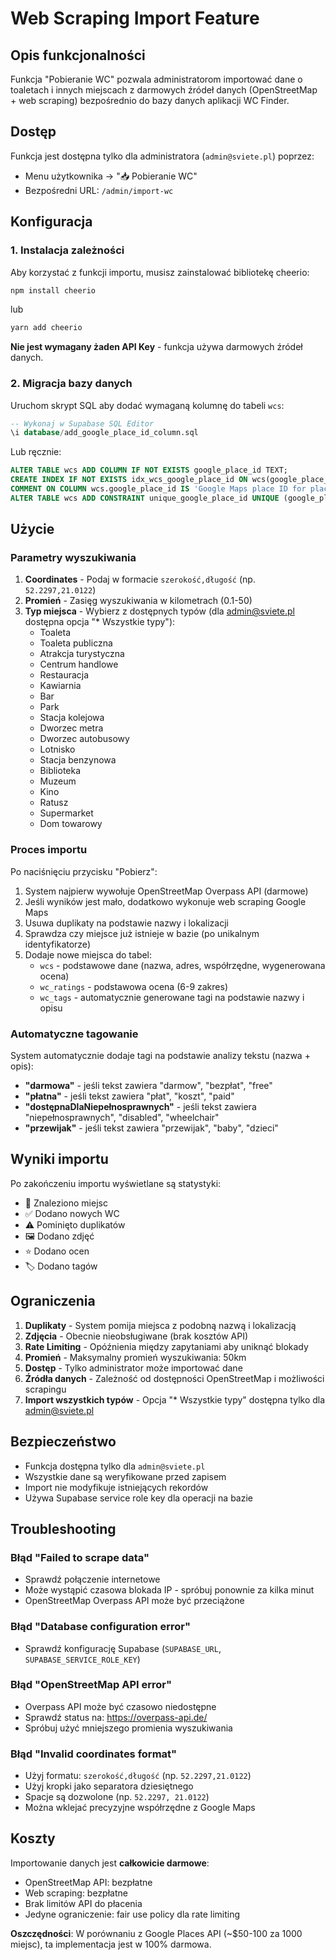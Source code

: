 # Web Scraping Import Feature

## Opis funkcjonalności

Funkcja "Pobieranie WC" pozwala administratorom importować dane o toaletach i innych miejscach z darmowych źródeł danych (OpenStreetMap + web scraping) bezpośrednio do bazy danych aplikacji WC Finder.

## Dostęp

Funkcja jest dostępna tylko dla administratora (`admin@sviete.pl`) poprzez:
- Menu użytkownika → "📥 Pobieranie WC"
- Bezpośredni URL: `/admin/import-wc`

## Konfiguracja

### 1. Instalacja zależności

Aby korzystać z funkcji importu, musisz zainstalować bibliotekę cheerio:

```bash
npm install cheerio
```

lub

```bash
yarn add cheerio
```

**Nie jest wymagany żaden API Key** - funkcja używa darmowych źródeł danych.

### 2. Migracja bazy danych

Uruchom skrypt SQL aby dodać wymaganą kolumnę do tabeli `wcs`:

```sql
-- Wykonaj w Supabase SQL Editor
\i database/add_google_place_id_column.sql
```

Lub ręcznie:

```sql
ALTER TABLE wcs ADD COLUMN IF NOT EXISTS google_place_id TEXT;
CREATE INDEX IF NOT EXISTS idx_wcs_google_place_id ON wcs(google_place_id);
COMMENT ON COLUMN wcs.google_place_id IS 'Google Maps place ID for places imported from Google Maps API';
ALTER TABLE wcs ADD CONSTRAINT unique_google_place_id UNIQUE (google_place_id);
```

## Użycie

### Parametry wyszukiwania

1. **Coordinates** - Podaj w formacie `szerokość,długość` (np. `52.2297,21.0122`)
2. **Promień** - Zasięg wyszukiwania w kilometrach (0.1-50)
3. **Typ miejsca** - Wybierz z dostępnych typów (dla admin@sviete.pl dostępna opcja "* Wszystkie typy"):
   - Toaleta
   - Toaleta publiczna
   - Atrakcja turystyczna
   - Centrum handlowe
   - Restauracja
   - Kawiarnia
   - Bar
   - Park
   - Stacja kolejowa
   - Dworzec metra
   - Dworzec autobusowy
   - Lotnisko
   - Stacja benzynowa
   - Biblioteka
   - Muzeum
   - Kino
   - Ratusz
   - Supermarket
   - Dom towarowy

### Proces importu

Po naciśnięciu przycisku "Pobierz":

1. System najpierw wywołuje OpenStreetMap Overpass API (darmowe)
2. Jeśli wyników jest mało, dodatkowo wykonuje web scraping Google Maps
3. Usuwa duplikaty na podstawie nazwy i lokalizacji
4. Sprawdza czy miejsce już istnieje w bazie (po unikalnym identyfikatorze)
5. Dodaje nowe miejsca do tabel:
   - `wcs` - podstawowe dane (nazwa, adres, współrzędne, wygenerowana ocena)
   - `wc_ratings` - podstawowa ocena (6-9 zakres)
   - `wc_tags` - automatycznie generowane tagi na podstawie nazwy i opisu

### Automatyczne tagowanie

System automatycznie dodaje tagi na podstawie analizy tekstu (nazwa + opis):

- **"darmowa"** - jeśli tekst zawiera "darmow", "bezpłat", "free"
- **"płatna"** - jeśli tekst zawiera "płat", "koszt", "paid"
- **"dostępnaDlaNiepełnosprawnych"** - jeśli tekst zawiera "niepełnosprawnych", "disabled", "wheelchair"
- **"przewijak"** - jeśli tekst zawiera "przewijak", "baby", "dzieci"

## Wyniki importu

Po zakończeniu importu wyświetlane są statystyki:
- 📍 Znaleziono miejsc
- ✅ Dodano nowych WC
- ⚠️ Pominięto duplikatów
- 🖼️ Dodano zdjęć
- ⭐ Dodano ocen
- 🏷️ Dodano tagów

## Ograniczenia

1. **Duplikaty** - System pomija miejsca z podobną nazwą i lokalizacją
2. **Zdjęcia** - Obecnie nieobsługiwane (brak kosztów API)
3. **Rate Limiting** - Opóźnienia między zapytaniami aby uniknąć blokady
4. **Promień** - Maksymalny promień wyszukiwania: 50km
5. **Dostęp** - Tylko administrator może importować dane
6. **Źródła danych** - Zależność od dostępności OpenStreetMap i możliwości scrapingu
7. **Import wszystkich typów** - Opcja "* Wszystkie typy" dostępna tylko dla admin@sviete.pl

## Bezpieczeństwo

- Funkcja dostępna tylko dla `admin@sviete.pl`
- Wszystkie dane są weryfikowane przed zapisem
- Import nie modyfikuje istniejących rekordów
- Używa Supabase service role key dla operacji na bazie

## Troubleshooting

### Błąd "Failed to scrape data"
- Sprawdź połączenie internetowe
- Może wystąpić czasowa blokada IP - spróbuj ponownie za kilka minut
- OpenStreetMap Overpass API może być przeciążone

### Błąd "Database configuration error"
- Sprawdź konfigurację Supabase (`SUPABASE_URL`, `SUPABASE_SERVICE_ROLE_KEY`)

### Błąd "OpenStreetMap API error"
- Overpass API może być czasowo niedostępne
- Sprawdź status na: https://overpass-api.de/
- Spróbuj użyć mniejszego promienia wyszukiwania

### Błąd "Invalid coordinates format"
- Użyj formatu: `szerokość,długość` (np. `52.2297,21.0122`)
- Użyj kropki jako separatora dziesiętnego
- Spacje są dozwolone (np. `52.2297, 21.0122`)
- Można wklejać precyzyjne współrzędne z Google Maps

## Koszty

Importowanie danych jest **całkowicie darmowe**:
- OpenStreetMap API: bezpłatne
- Web scraping: bezpłatne
- Brak limitów API do płacenia
- Jedyne ograniczenie: fair use policy dla rate limiting

**Oszczędności**: W porównaniu z Google Places API (~$50-100 za 1000 miejsc), ta implementacja jest w 100% darmowa.
